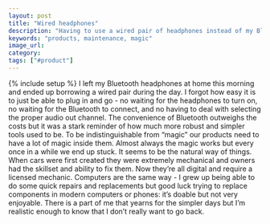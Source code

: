 ```yaml
---
layout: post
title: "Wired headphones"
description: "Having to use a wired pair of headphones instead of my Bluetooth pair got me thinking of a time with simpler, more robust products."
keywords: "products, maintenance, magic"
image_url:
category:
tags: ["#product"]
---
```

{% include setup %}
I left my Bluetooth headphones at home this morning and ended up borrowing a wired pair during the day. I forgot how easy it is to just be able to plug in and go - no waiting for the headphones to turn on, no waiting for the Bluetooth to connect, and no having to deal with selecting the proper audio out channel. The convenience of Bluetooth outweighs the costs but it was a stark reminder of how much more robust and simpler tools used to be. To be indistinguishable from “magic” our products need to have a lot of magic inside them. Almost always the magic works but every once in a while we end up stuck. It seems to be the natural way of things. When cars were first created they were extremely mechanical and owners had the skillset and ability to fix them. Now they’re all digital and require a licensed mechanic. Computers are the same way - I grew up being able to do some quick repairs and replacements but good luck trying to replace components in modern computers or phones: it’s doable but not very enjoyable. There is a part of me that yearns for the simpler days but I’m realistic enough to know that I don’t really want to go back.
